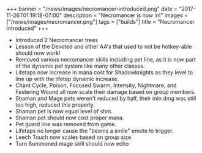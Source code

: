 +++
banner = "/news/images/necromancer-introduced.png"
date = "2017-11-26T01:19:18-07:00"
description = "Necromancer is now in!"
images = ["/news/images/necromancer.png"]
tags = ["builds"]
title = "Necromancer Introduced"
+++
* Introduced 2 Necromancer trees
* Lesson of the Devoted and other AA's that used to not be hotkey-able should now work!
* Removed various necromancer skills including pet line, as it is now part of the dynamic pet system like many other classes.
* Lifetaps now increase in mana cost for Shadowknights as they level to line up with the lifetap dynamic increase.
* Chant Cycle, Poison, Focused Swarm, Intensity, Nightmare, and Festering Wound all now scale their damage based on group members.
* Shaman and Mage pets weren't reduced by half, their min dmg was still too high, reduced this properly.
* Shaman pet is now equal level of shm.
* Shaman pet should now cost proper mana.
* Pet guard line was removed from game.
* Lifetaps no longer cause the "beams a smile" emote to trigger.
* Leech Touch now scales based on group size.
* Turn Summoned mage skill should now echo
<!--more-->